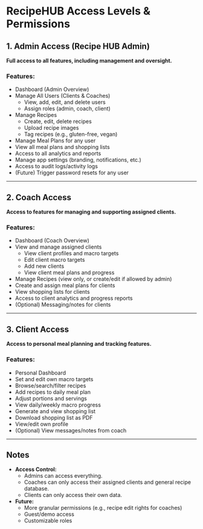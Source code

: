 # RecipeHUB Access Levels & Permissions

## 1. Admin Access (Recipe HUB Admin)
**Full access to all features, including management and oversight.**

### Features:
- Dashboard (Admin Overview)
- Manage All Users (Clients & Coaches)
  - View, add, edit, and delete users
  - Assign roles (admin, coach, client)
- Manage Recipes
  - Create, edit, delete recipes
  - Upload recipe images
  - Tag recipes (e.g., gluten-free, vegan)
- Manage Meal Plans for any user
- View all meal plans and shopping lists
- Access to all analytics and reports
- Manage app settings (branding, notifications, etc.)
- Access to audit logs/activity logs
- (Future) Trigger password resets for any user

---

## 2. Coach Access
**Access to features for managing and supporting assigned clients.**

### Features:
- Dashboard (Coach Overview)
- View and manage assigned clients
  - View client profiles and macro targets
  - Edit client macro targets
  - Add new clients
  - View client meal plans and progress
- Manage Recipes (view only, or create/edit if allowed by admin)
- Create and assign meal plans for clients
- View shopping lists for clients
- Access to client analytics and progress reports
- (Optional) Messaging/notes for clients

---

## 3. Client Access
**Access to personal meal planning and tracking features.**

### Features:
- Personal Dashboard
- Set and edit own macro targets
- Browse/search/filter recipes
- Add recipes to daily meal plan
- Adjust portions and servings
- View daily/weekly macro progress
- Generate and view shopping list
- Download shopping list as PDF
- View/edit own profile
- (Optional) View messages/notes from coach

---

## Notes
- **Access Control:**
  - Admins can access everything.
  - Coaches can only access their assigned clients and general recipe database.
  - Clients can only access their own data.
- **Future:**
  - More granular permissions (e.g., recipe edit rights for coaches)
  - Guest/demo access
  - Customizable roles 